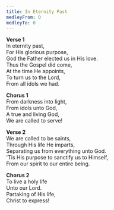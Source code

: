 ```yaml
---
title: In Eternity Past
medleyFrom: 0
medleyTo: 0
---
```


**Verse 1**  
In eternity past,  
For His glorious purpose,  
God the Father elected us in His love.  
Thus the Gospel did come,  
At the time He appoints,  
To turn us to the Lord,  
From all idols we had.

**Chorus 1**  
From darkness into light,  
From idols unto God,  
A true and living God,  
We are called to serve!

**Verse 2**  
We are called to be saints,  
Through His life He imparts,  
Separating us from everything unto God.  
'Tis His purpose to sanctify us to Himself,  
From our spirit to our entire being.

**Chorus 2**  
To live a holy life  
Unto our Lord.  
Partaking of His life,  
Christ to express!
